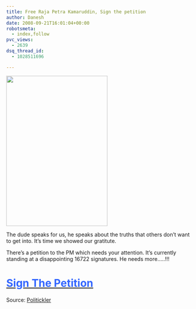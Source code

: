 ```yaml
---
title: Free Raja Petra Kamaruddin, Sign the petition
author: Danesh
date: 2008-09-21T16:01:04+00:00
robotsmeta:
  - index,follow
pvc_views:
  - 2639
dsq_thread_id:
  - 1028511696

---
```

[<img loading="lazy" class="alignnone size-medium wp-image-947" title="free-rpk" src="/wp-content/uploads/2008/09/free-rpk.jpg" alt="" width="270" height="400" />][1]

The dude speaks for us, he speaks about the truths that others don&#8217;t want to get into. It&#8217;s time we showed our gratitute.

There&#8217;s a petition to the PM which needs your attention. It&#8217;s currently standing at a disappointing 16722 signatures. He needs more&#8230;..!!!

# [<span style="color: #3366ff;">Sign The Petition</span>][2]

Source: [Politickler][3]

 [1]: /wp-content/uploads/2008/09/free-rpk.jpg
 [2]: http://www.petitiononline.com/isa1234/petition.html
 [3]: http://politickler.com/posts/lets-get-rpk-out-of-isa-now/